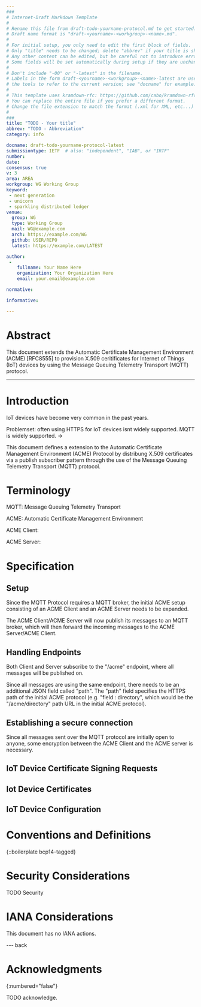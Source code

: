 ```yaml
---
###
# Internet-Draft Markdown Template
#
# Rename this file from draft-todo-yourname-protocol.md to get started.
# Draft name format is "draft-<yourname>-<workgroup>-<name>.md".
#
# For initial setup, you only need to edit the first block of fields.
# Only "title" needs to be changed; delete "abbrev" if your title is short.
# Any other content can be edited, but be careful not to introduce errors.
# Some fields will be set automatically during setup if they are unchanged.
#
# Don't include "-00" or "-latest" in the filename.
# Labels in the form draft-<yourname>-<workgroup>-<name>-latest are used by
# the tools to refer to the current version; see "docname" for example.
#
# This template uses kramdown-rfc: https://github.com/cabo/kramdown-rfc
# You can replace the entire file if you prefer a different format.
# Change the file extension to match the format (.xml for XML, etc...)
#
###
title: "TODO - Your title"
abbrev: "TODO - Abbreviation"
category: info

docname: draft-todo-yourname-protocol-latest
submissiontype: IETF  # also: "independent", "IAB", or "IRTF"
number:
date:
consensus: true
v: 3
area: AREA
workgroup: WG Working Group
keyword:
 - next generation
 - unicorn
 - sparkling distributed ledger
venue:
  group: WG
  type: Working Group
  mail: WG@example.com
  arch: https://example.com/WG
  github: USER/REPO
  latest: https://example.com/LATEST

author:
 -
    fullname: Your Name Here
    organization: Your Organization Here
    email: your.email@example.com

normative:

informative:

---
```


# Abstract

This document extends the Automatic Certificate Management Environment (ACME) [RFC8555] to provision X.509 ceritificates for Internet of Things (IoT) devices by using the Message Queuing Telemetry Transport (MQTT) protocol.

---

# Introduction

IoT devices have become very common in the past years. 

Problemset: often using HTTPS for IoT devices isnt widely supported. MQTT is widely supported. -> 


This document defines a extension to the Automatic Certificate Management Environment (ACME) Protocol by distribung X.509 certificates via a publish subscriber pattern through the use of the Message Queuing Telemetry Transport (MQTT) protocol. 

# Terminology

MQTT: Message Queuing Telemetry Transport

ACME: Automatic Certificate Management Environment

ACME Client:

ACME Server:


# Specification

## Setup

Since the MQTT Protocol requires a MQTT broker, the initial ACME setup consisting of an ACME Client and an ACME Server needs to be expanded.

The ACME Client/ACME Server will now publish its messages to an MQTT broker, which will then forward the incoming messages to the ACME Server/ACME Client.

## Handling Endpoints

Both Client and Server subscribe to the "/acme" endpoint, where all messages will be published on.

Since all messages are using the same endpoint, there needs to be an additional JSON field called "path". The "path" field specifies the HTTPS path of the initial ACME protocol (e.g. "field : directory", which would be the "/acme/directory" path URL in the initial ACME protocol).

## Establishing a secure connection

Since all messages sent over the MQTT protocol are initially open to anyone, some encryption between the ACME Client and the ACME server is necessary.

## IoT Device Certificate Signing Requests

## Iot Device Certificates

## IoT Device Configuration



# Conventions and Definitions

{::boilerplate bcp14-tagged}


# Security Considerations

TODO Security


# IANA Considerations

This document has no IANA actions.


--- back

# Acknowledgments
{:numbered="false"}

TODO acknowledge.
